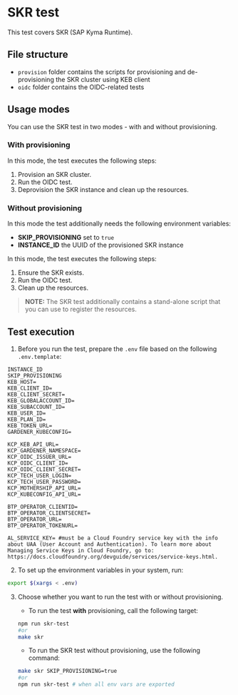 # SKR test

This test covers SKR (SAP Kyma Runtime).

## File structure
- `provision` folder contains the scripts for provisioning and de-provisioning the SKR cluster using KEB client
- `oidc` folder contains the OIDC-related tests

## Usage modes

You can use the SKR test in two modes - with and without provisioning.

### With provisioning

In this mode, the test executes the following steps:
1. Provision an SKR cluster.
2. Run the OIDC test.
3. Deprovision the SKR instance and clean up the resources.

### Without provisioning

In this mode the test additionally needs the following environment variables:
- **SKIP_PROVISIONING** set to `true`
- **INSTANCE_ID** the UUID of the provisioned SKR instance

In this mode, the test executes the following steps:
1. Ensure the SKR exists.
2. Run the OIDC test.
3. Clean up the resources.
 
>**NOTE:** The SKR test additionally contains a stand-alone script that you can use to register the resources.

## Test execution

1. Before you run the test, prepare the `.env` file based on the following `.env.template`:
```
INSTANCE_ID
SKIP_PROVISIONING
KEB_HOST=
KEB_CLIENT_ID=
KEB_CLIENT_SECRET=
KEB_GLOBALACCOUNT_ID=
KEB_SUBACCOUNT_ID=
KEB_USER_ID=
KEB_PLAN_ID=
KEB_TOKEN_URL=
GARDENER_KUBECONFIG=

KCP_KEB_API_URL=
KCP_GARDENER_NAMESPACE=
KCP_OIDC_ISSUER_URL=
KCP_OIDC_CLIENT_ID=
KCP_OIDC_CLIENT_SECRET=
KCP_TECH_USER_LOGIN=
KCP_TECH_USER_PASSWORD=
KCP_MOTHERSHIP_API_URL=
KCP_KUBECONFIG_API_URL=

BTP_OPERATOR_CLIENTID=
BTP_OPERATOR_CLIENTSECRET=
BTP_OPERATOR_URL=
BTP_OPERATOR_TOKENURL=

AL_SERVICE_KEY= #must be a Cloud Foundry service key with the info about UAA (User Account and Authentication). To learn more about Managing Service Keys in Cloud Foundry, go to: https://docs.cloudfoundry.org/devguide/services/service-keys.html.
```

2. To set up the environment variables in your system, run:

```bash
export $(xargs < .env)
```

3. Choose whether you want to run the test with or without provisioning.
   - To run the test **with** provisioning, call the following target:

    ```bash
    npm run skr-test
    #or
    make skr
    ```
    - To run the SKR test without provisioning, use the following command:

    ```bash
    make skr SKIP_PROVISIONING=true
    #or
    npm run skr-test # when all env vars are exported
    ```

